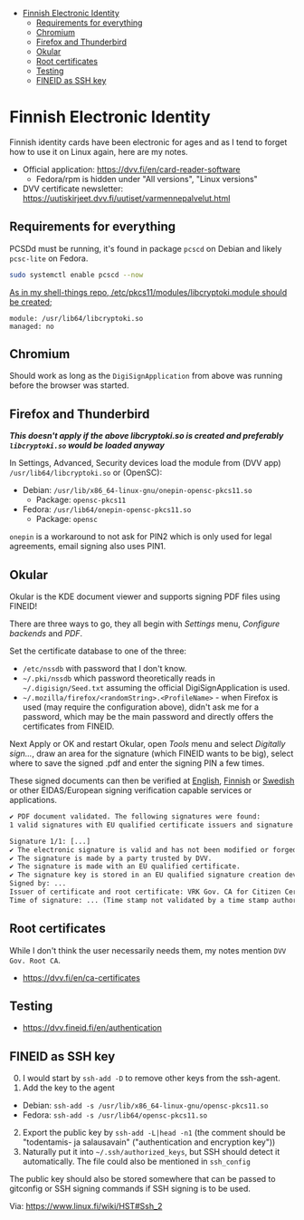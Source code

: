 <!-- START doctoc generated TOC please keep comment here to allow auto update -->
<!-- DON'T EDIT THIS SECTION, INSTEAD RE-RUN doctoc TO UPDATE -->

- [Finnish Electronic Identity](#finnish-electronic-identity)
  - [Requirements for everything](#requirements-for-everything)
  - [Chromium](#chromium)
  - [Firefox and Thunderbird](#firefox-and-thunderbird)
  - [Okular](#okular)
  - [Root certificates](#root-certificates)
  - [Testing](#testing)
  - [FINEID as SSH key](#fineid-as-ssh-key)

<!-- END doctoc generated TOC please keep comment here to allow auto update -->

# Finnish Electronic Identity

Finnish identity cards have been electronic for ages and as I tend to forget
how to use it on Linux again, here are my notes.

- Official application: https://dvv.fi/en/card-reader-software
  - Fedora/rpm is hidden under "All versions", "Linux versions"
- DVV certificate newsletter: https://uutiskirjeet.dvv.fi/uutiset/varmennepalvelut.html

## Requirements for everything

PCSDd must be running, it's found in package `pcscd` on Debian and likely
`pcsc-lite` on Fedora.

```bash
sudo systemctl enable pcscd --now
```

[As in my shell-things repo, /etc/pkcs11/modules/libcryptoki.module should be created;](https://gitea.blesmrt.net/mikaela/shell-things/src/branch/master/etc/pkcs11/modules)

```
module: /usr/lib64/libcryptoki.so
managed: no
```

## Chromium

Should work as long as the `DigiSignApplication` from above was running before
the browser was started.

## Firefox and Thunderbird

**_This doesn't apply if the above libcryptoki.so is created
and preferably `libcryptoki.so` would be loaded anyway_**

In Settings, Advanced, Security devices load the module from (DVV app) `/usr/lib64/libcryptoki.so` or (OpenSC):

- Debian: `/usr/lib/x86_64-linux-gnu/onepin-opensc-pkcs11.so`
  - Package: `opensc-pkcs11`
- Fedora: `/usr/lib64/onepin-opensc-pkcs11.so`
  - Package: `opensc`

`onepin` is a workaround to not ask for PIN2 which is only used for legal agreements,
email signing also uses PIN1.

## Okular

Okular is the KDE document viewer and supports signing PDF files using FINEID!

There are three ways to go, they all begin with _Settings_ menu, _Configure backends_
and _PDF_.

Set the certificate database to one of the three:

- `/etc/nssdb` with password that I don't know.
- `~/.pki/nssdb` which password theoretically reads in `~/.digisign/Seed.txt` assuming the official DigiSignApplication is used.
- `~/.mozilla/firefox/<randomString>.<ProfileName>` - when Firefox is used (may require the configuration above), didn't ask me for a password, which may be the main password and directly offers the certificates from FINEID.

Next Apply or OK and restart Okular, open _Tools_ menu and select
_Digitally sign..._, draw an area for the signature (which FINEID wants to be big),
select where to save the signed .pdf and enter the signing PIN a few times.

These signed documents can then be verified at [English](https://dvv.fi/en/validate-pdf-document),
[Finnish](https://dvv.fi/tarkasta-pdf-asiakirja) or [Swedish](https://dvv.fi/sv/granska-pdf-dokument)
or other EIDAS/European signing verification capable services or applications.

```txt
✔️ PDF document validated. The following signatures were found:
1 valid signatures with EU qualified certificate issuers and signature keys stored in a qualified signature creation device.

Signature 1/1: [...]
✔️ The electronic signature is valid and has not been modified or forged after signature. Signature level is PKCS7_B (basic).
✔️ The signature is made by a party trusted by DVV.
✔️ The signature is made with an EU qualified certificate.
✔️ The signature key is stored in an EU qualified signature creation device (QSCD).
Signed by: ...
Issuer of certificate and root certificate: VRK Gov. CA for Citizen Certificates - G3 | VRK Gov. Root CA - G2 (Trusted)
Time of signature: ... (Time stamp not validated by a time stamp authority (TSA))
```

## Root certificates

While I don't think the user necessarily needs them, my notes mention `DVV Gov. Root CA`.

- https://dvv.fi/en/ca-certificates

## Testing

- https://dvv.fineid.fi/en/authentication

## FINEID as SSH key

0. I would start by `ssh-add -D` to remove other keys from the ssh-agent.
1. Add the key to the agent

- Debian: `ssh-add -s /usr/lib/x86_64-linux-gnu/opensc-pkcs11.so`
- Fedora: `ssh-add -s /usr/lib64/opensc-pkcs11.so`

2. Export the public key by `ssh-add -L|head -n1` (the comment should be "todentamis- ja salausavain" ("authentication and encryption key"))
3. Naturally put it into `~/.ssh/authorized_keys`, but SSH should detect
   it automatically. The file could also be mentioned in `ssh_config`

The public key should also be stored somewhere that can be passed to gitconfig
or SSH signing commands if SSH signing is to be used.

Via: https://www.linux.fi/wiki/HST#Ssh_2
